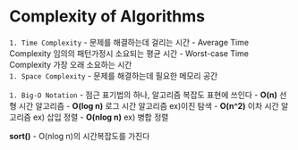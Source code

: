 # Complexity of Algorithms

`1. Time Complexity` - 문제를 해결하는데 걸리는 시간 - Average Time Complexity 임의의 패턴가정시 소요되는 평균 시간 - Worst-case Time Complexity 가장 오래 소요하는 시간<br>
`1. Space Complexity` - 문제를 해결하는데 필요한 메모리 공간<br>

`1. Big-O Notation` - 점근 표기법의 하나, 알고리즘 복잡도 표현에 쓰인다 - **O(n)** 선형 시간 알고리즘 - **O(log n)** 로그 시간 알고리즘 ex)이진 탐색 - **O(n^2)** 이차 시간 알고리즘 ex) 삽입 정렬 - **O(nlog n)** ex) 병합 정렬

**sort()** - O(nlog n)의 시간복잡도를 가진다
